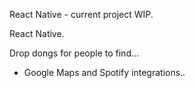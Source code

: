React Native - current project WIP.

React Native.

Drop dongs for people to find...

- Google Maps and Spotify integrations..



  
